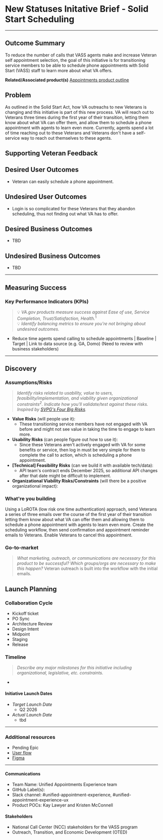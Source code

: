 
# New Statuses Initative Brief - Solid Start Scheduling

---

## Outcome Summary

To reduce the number of calls that VASS agents make and increase Veteran self appointment selection, the goal of this initiative is for transitioning service members to be able to schedule phone appointments with Solid Start (VASS) staff to learn more about what VA offers.

**Related/Associated product(s)**
[Appointments product outline](https://github.com/department-of-veterans-affairs/va.gov-team/blob/master/products/health-care/appointments/va-online-scheduling/vaos-product-outline.md)

## Problem
As outlined in the Solid Start Act, how VA outreachs to new Veterans is changing and this initiative is part of this new process. VA will reach out to Veterans three times during the first year of their transition, letting them know about what VA can offer them, and allow them to schedule a phone appointment with agents to learn even more. Currently, agents spend a lot of time reaching out to these Veterans and Veterans don't have a self-service way to reach out themselves to these agents.

## Supporting Veteran Feedback

## Desired User Outcomes

- Veteran can easily schedule a phone appointment.

## Undesired User Outcomes

- Login is so complicated for these Veterans that they abandon scheduling, thus not finding out what VA has to offer.

## Desired Business Outcomes

- TBD

## Undesired Business Outcomes

- TBD

---

## Measuring Success

### Key Performance Indicators (KPIs)
>
> 💡 *VA.gov products measure success against Ease of use, Service Completion, Trust/Satisfaction, Health.*<sup>1</sup>\
> 💡 *Identify balancing metrics to ensure you're not bringing about undesired outcomes.*

- Reduce time agents spend calling to schedule appointments | Baseline | Target | Link to data source (e.g. GA, Domo)
(Need to review with business stakeholders)

---

## Discovery

### Assumptions/Risks
>
> *Identify risks related to usability, value to users, feasibility/implementation, and viability given organizational constraints<sup>2</sup>.
> Indicate how you'll validate/test against these risks. Inspired by [SVPG's Four Big Risks](https://www.svpg.com/four-big-risks/).*

- **Value Risks** (will people use it):
  - These transitioning service members have not engaged with VA before and might not see value in taking the time to engage to learn more.
- **Usability Risks** (can people figure out how to use it):
  - Since these Veterans aren't actively engaged with VA for some benefits or service, then log in must be very simple for them to complete the call to action, which is scheduling a phone appointment.
- **[Technical] Feasibility Risks** (can we build it with available tech/data):
  - API team's contract ends December 2025, so additional API changes after that date might be difficult to implement.
- **Organizational Viability Risks/Constraints** (will there be a positive organizational impact):

### What're you building
Using a LoROTA (low risk one time authentication) approach, send Veterans a series of three emails over the course of the first year of their transition letting them know about what VA can offer them and allowing them to schedule a phone appointment with agents to learn even more. Create the scheduling workflow, then send confirmation and appointment reminder emails to Veterans. Enable Veterans to cancel this appointment.

### Go-to-market
>
> *What marketing, outreach, or communications are necessary for this product to be successful? Which groups/orgs are necessary to make this happen?*
Veteran outreach is built into the workflow with the initial emails.

## Launch Planning

### Collaboration Cycle

- Kickoff ticket
- PO Sync
- Architecture Review
- Design Intent
- Midpoint
- Staging
- Release

### Timeline
>
> *Describe any major milestones for this initiative including organizational, legislative, etc. constraints.*

-

#### Initiative Launch Dates

- *Target Launch Date*
  - Q2 2026
- *Actual Launch Date*
  - tbd

---

### Additional resources

- Pending Epic
- [User flow](https://app.mural.co/t/departmentofveteransaffairs9999/m/departmentofveteransaffairs9999/1751390201955/589e47d3edd54147463bca38118ea2a190fdbf94?sender=u7c471a43344939c759cb1640)
- [Figma](https://www.figma.com/design/Z96Oy8JRzQNXQueV0LcNBR/Solid-Start-Scheduling--VASS--%7C-Appointments?node-id=2145-37798&t=WCpE4TOQki5XLo2A-1)

---

#### Communications

- Team Name: Unified Appointments Experience team
- GitHub Label(s):
- Slack channel: #unified-appointment-experience, #unified-appointment-experience-ux
- Product POCs: Kay Lawyer and Kristen McConnell

#### Stakeholders

- National Call Center (NCC) stakeholders for the VASS program
- Outreach, Transition, and Economic Development (OTED)
